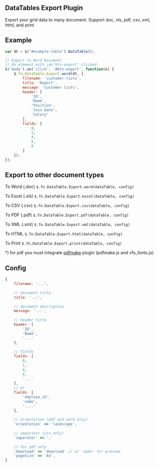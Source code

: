 ## DataTables Export Plugin


Export your grid data to many document. 
Support doc, xls, pdf, csv, xml, html, and print

## Example

```javascript
var dt = $('#example-table').DataTable();

// Export to Word Document
// On element with id="btn-export" clicked
$('body').on('click', '#btn-export', function(e) {
    $.fn.DataTable.Export.word(dt, {
        filename: 'customer-lists',
        title: 'Report',
        message: 'Customer lists',
        header: [
        	'ID',
        	'Name',
        	'Position',
        	'Join Date',
        	'Salary'
        ],
        fields: [
        	0,
        	1,
        	4,
        	5,
        	8
        ]
    });
});

```

## Export to other document types


To Word (.doc) `$.fn.DataTable.Export.word(dataTable, config)`

To Excel (.xls) `$.fn.DataTable.Export.excel(dataTable, config)`

To CSV (.csv) `$.fn.DataTable.Export.csv(dataTable, config)`

To PDF (.pdf) `$.fn.DataTable.Export.pdf(dataTable, config)`

To XML (.xml) `$.fn.DataTable.Export.xml(dataTable, config)`

To HTML `$.fn.DataTable.Export.html(dataTable, config)`

To Print `$.fn.DataTable.Export.print(dataTable, config)`

*) for pdf you must integrate [pdfmake](http://pdfmake.org) plugin (pdfmake.js and vfs_fonts.js)

## Config

```javascript
{
    filename: '...',
    
    // document title
    title: '...',
    
    // document description
    message: '...',
    
    // header title
    header: [
        'ID',
        'Name',
        '...'
    ],
    
    // fields
    fields: [
    	0,
    	1,
    	4,
    	5,
    	'...'
    ],
    // or
    fields: [
    	'employe_id',
    	'name',
    	'....'    	
    ],
    
    // orientation (pdf and word only)
    'orientation' => 'landscape',
    
    // separator (csv only)
    'separator' => ','
    
    // for pdf only
    'download' => 'download' // or 'open' for preview
    'pageSize' => 'A4',
}

```
